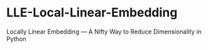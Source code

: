 # LLE-Local-Linear-Embedding
Locally Linear Embedding — A Nifty Way to Reduce Dimensionality in Python
